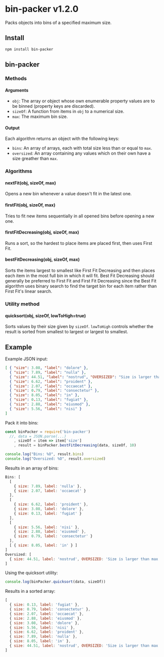# bin-packer v1.2.0

Packs objects into bins of a specified maximum size.

## Install

```bash
npm install bin-packer
```

## bin-packer

### Methods

#### Arguments
- `obj`: The array or object whose own enumerable property values are to be binned (property keys are discarded).
- `sizeOf`: A function from items in `obj` to a numerical size.
- `max`: The maximum bin size.

#### Output
Each algorithm returns an object with the following keys:
- `bins`: An array of arrays, each with total size less than or equal to `max`.
- `oversized`: An array containing any values which on their own have a size greather than `max`.

### Algorithms

#### nextFit(obj, sizeOf, max)
Opens a new bin whenever a value doesn't fit in the latest one.

#### firstFit(obj, sizeOf, max)
Tries to fit new items sequentially in all opened bins before opening a new one.

#### firstFitDecreasing(obj, sizeOf, max)
Runs a sort, so the hardest to place items are placed first, then uses First Fit.

#### bestFitDecreasing(obj, sizeOf, max)
Sorts the items largest to smallest like First Fit Decreasing and then places each item in the most full bin in which it will fit. Best Fit Decreasing should generally be preferred to First Fit and First Fit Decreasing since the Best Fit algorithm uses binary search to find the target bin for each item rather than First Fit's linear search.

### Utility method

#### quicksort(obj, sizeOf, lowToHigh=true)
Sorts values by their size given by `sizeOf`. `lowToHigh` controls whether the result is sorted from smallest to largest or largest to smallest.


## Example
Example JSON input:
```json
[ { "size": 3.08, "label": "dolore" },
  { "size": 7.89, "label": "nulla" },
  { "size": 44.51, "label": "nostrud", "OVERSIZED": "Size is larger than max." },
  { "size": 6.62, "label": "proident" },
  { "size": 2.07, "label": "occaecat" },
  { "size": 0.79, "label": "consectetur" },
  { "size": 8.05, "label": "in" },
  { "size": 0.13, "label": "fugiat" },
  { "size": 2.88, "label": "eiusmod" },
  { "size": 5.56, "label": "nisi" }
]
```
Pack it into bins:
```js
const binPacker = require('bin-packer')
  //, data = JSON.parse(...)
    , sizeOf = item => item['size']
    , result = binPacker.bestFitDecreasing(data, sizeOf, 10)

console.log("Bins: %O", result.bins)
console.log("Oversized: %O", result.oversized)
```
Results in an array of bins:
```js
Bins: [
  [
    { size: 7.89, label: 'nulla' },
    { size: 2.07, label: 'occaecat' }
  ],
  [
    { size: 6.62, label: 'proident' },
    { size: 3.08, label: 'dolore' },
    { size: 0.13, label: 'fugiat' }
  ],
  [
    { size: 5.56, label: 'nisi' },
    { size: 2.88, label: 'eiusmod' },
    { size: 0.79, label: 'consectetur' }
  ],
  [ { size: 8.05, label: 'in' } ]
]
Oversized: [
  { size: 44.51, label: 'nostrud', OVERSIZED: 'Size is larger than max.' }
]
```

Using the quicksort utility:
```js
console.log(binPacker.quicksort(data, sizeOf))
```
Results in a sorted array:
```js
[
  { size: 0.13, label: 'fugiat' },
  { size: 0.79, label: 'consectetur' },
  { size: 2.07, label: 'occaecat' },
  { size: 2.88, label: 'eiusmod' },
  { size: 3.08, label: 'dolore' },
  { size: 5.56, label: 'nisi' },
  { size: 6.62, label: 'proident' },
  { size: 7.89, label: 'nulla' },
  { size: 8.05, label: 'in' },
  { size: 44.51, label: 'nostrud', OVERSIZED: 'Size is larger than max.' }
]
```
